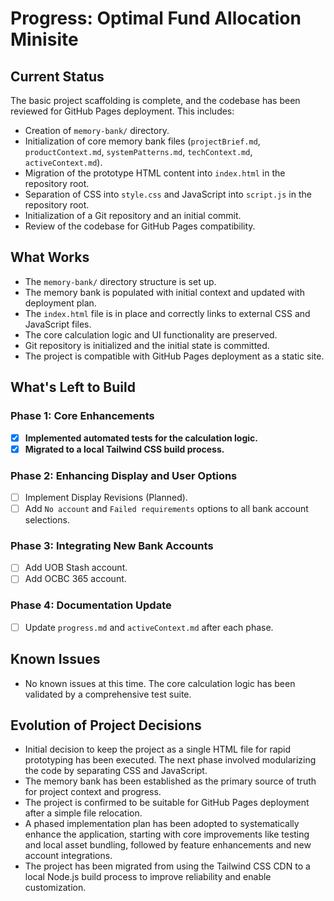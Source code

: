 # Progress: Optimal Fund Allocation Minisite

## Current Status
The basic project scaffolding is complete, and the codebase has been reviewed for GitHub Pages deployment. This includes:

- Creation of `memory-bank/` directory.
- Initialization of core memory bank files (`projectBrief.md`, `productContext.md`, `systemPatterns.md`, `techContext.md`, `activeContext.md`).
- Migration of the prototype HTML content into `index.html` in the repository root.
- Separation of CSS into `style.css` and JavaScript into `script.js` in the repository root.
- Initialization of a Git repository and an initial commit.
- Review of the codebase for GitHub Pages compatibility.

## What Works

- The `memory-bank/` directory structure is set up.
- The memory bank is populated with initial context and updated with deployment plan.
- The `index.html` file is in place and correctly links to external CSS and JavaScript files.
- The core calculation logic and UI functionality are preserved.
- Git repository is initialized and the initial state is committed.
- The project is compatible with GitHub Pages deployment as a static site.

## What's Left to Build

### Phase 1: Core Enhancements

- [X] **Implemented automated tests for the calculation logic.**
- [X] **Migrated to a local Tailwind CSS build process.**

### Phase 2: Enhancing Display and User Options

- [ ] Implement Display Revisions (Planned).
- [ ] Add `No account` and `Failed requirements` options to all bank account selections.

### Phase 3: Integrating New Bank Accounts

- [ ] Add UOB Stash account.
- [ ] Add OCBC 365 account.

### Phase 4: Documentation Update

- [ ] Update `progress.md` and `activeContext.md` after each phase.

## Known Issues

- No known issues at this time. The core calculation logic has been validated by a comprehensive test suite.

## Evolution of Project Decisions

- Initial decision to keep the project as a single HTML file for rapid prototyping has been executed. The next phase involved modularizing the code by separating CSS and JavaScript.
- The memory bank has been established as the primary source of truth for project context and progress.
- The project is confirmed to be suitable for GitHub Pages deployment after a simple file relocation.
- A phased implementation plan has been adopted to systematically enhance the application, starting with core improvements like testing and local asset bundling, followed by feature enhancements and new account integrations.
- The project has been migrated from using the Tailwind CSS CDN to a local Node.js build process to improve reliability and enable customization.
